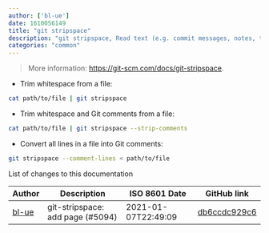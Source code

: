 ```yaml
---
author: ['bl-ue']
date: 1610056149
title: "git stripspace"
description: "git stripspace, Read text (e.g. commit messages, notes, tags, and branch descriptions) from the standard input and clean it into the manner used by Git."
categories: "common"
---
```

> More information: <https://git-scm.com/docs/git-stripspace>.

- Trim whitespace from a file:

```bash
cat path/to/file | git stripspace
```

- Trim whitespace and Git comments from a file:

```bash
cat path/to/file | git stripspace --strip-comments
```

- Convert all lines in a file into Git comments:

```bash
git stripspace --comment-lines < path/to/file
```
List of changes to this documentation


Author | Description | ISO 8601 Date | GitHub link
------|-----|-----|-----
[bl-ue](mailto:54780737+bl-ue@users.noreply.github.com) | git-stripspace: add page (#5094) | 2021-01-07T22:49:09 | [db6ccdc929c6](https://github.com/tldr-pages/tldr/commit/db6ccdc929c6f57ea6f205221b61f2f0f8d959d7)

